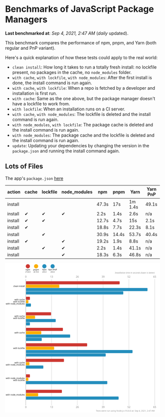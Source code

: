 # Benchmarks of JavaScript Package Managers

**Last benchmarked at**: _Sep 4, 2021, 2:47 AM_ (_daily_ updated).

This benchmark compares the performance of npm, pnpm, and Yarn (both regular and PnP variant).

Here's a quick explanation of how these tests could apply to the real world:

- `clean install`: How long it takes to run a totally fresh install: no lockfile present, no packages in the cache, no `node_modules` folder.
- `with cache`, `with lockfile`, `with node_modules`: After the first install is done, the install command is run again.
- `with cache`, `with lockfile`: When a repo is fetched by a developer and installation is first run.
- `with cache`: Same as the one above, but the package manager doesn't have a lockfile to work from.
- `with lockfile`: When an installation runs on a CI server.
- `with cache`, `with node_modules`: The lockfile is deleted and the install command is run again.
- `with node_modules`, `with lockfile`: The package cache is deleted and the install command is run again.
- `with node_modules`: The package cache and the lockfile is deleted and the install command is run again.
- `update`: Updating your dependencies by changing the version in the `package.json` and running the install command again.

## Lots of Files

The app's `package.json` [here](https://github.com/pnpm/pnpm.github.io/blob/main/benchmarks/fixtures/alotta-files/package.json)

| action  | cache | lockfile | node_modules| npm | pnpm | Yarn | Yarn PnP |
| ---     | ---   | ---      | ---         | --- | ---  | ---  | ---      |
| install |       |          |             | 47.3s | 17s | 1m 1.4s | 49.1s |
| install | ✔     | ✔        | ✔           | 2.2s | 1.4s | 2.6s | n/a |
| install | ✔     | ✔        |             | 12.7s | 4.7s | 15s | 2.1s |
| install | ✔     |          |             | 18.8s | 7.7s | 22.3s | 8.1s |
| install |       | ✔        |             | 30.9s | 14.4s | 53.7s | 40.4s |
| install | ✔     |          | ✔           | 19.2s | 1.9s | 8.8s | n/a |
| install |       | ✔        | ✔           | 2.2s | 1.4s | 41.1s | n/a |
| install |       |          | ✔           | 18.3s | 6.3s | 46.8s | n/a |

![Graph of the alotta-files results](../../static/img/benchmarks/alotta-files.svg)
